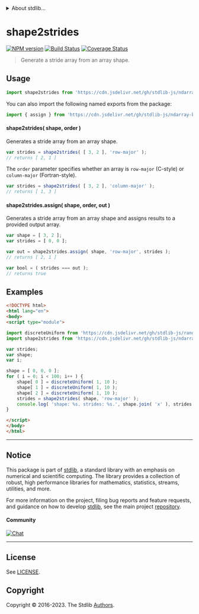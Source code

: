 <!--

@license Apache-2.0

Copyright (c) 2018 The Stdlib Authors.

Licensed under the Apache License, Version 2.0 (the "License");
you may not use this file except in compliance with the License.
You may obtain a copy of the License at

   http://www.apache.org/licenses/LICENSE-2.0

Unless required by applicable law or agreed to in writing, software
distributed under the License is distributed on an "AS IS" BASIS,
WITHOUT WARRANTIES OR CONDITIONS OF ANY KIND, either express or implied.
See the License for the specific language governing permissions and
limitations under the License.

-->


<details>
  <summary>
    About stdlib...
  </summary>
  <p>We believe in a future in which the web is a preferred environment for numerical computation. To help realize this future, we've built stdlib. stdlib is a standard library, with an emphasis on numerical and scientific computation, written in JavaScript (and C) for execution in browsers and in Node.js.</p>
  <p>The library is fully decomposable, being architected in such a way that you can swap out and mix and match APIs and functionality to cater to your exact preferences and use cases.</p>
  <p>When you use stdlib, you can be absolutely certain that you are using the most thorough, rigorous, well-written, studied, documented, tested, measured, and high-quality code out there.</p>
  <p>To join us in bringing numerical computing to the web, get started by checking us out on <a href="https://github.com/stdlib-js/stdlib">GitHub</a>, and please consider <a href="https://opencollective.com/stdlib">financially supporting stdlib</a>. We greatly appreciate your continued support!</p>
</details>

# shape2strides

[![NPM version][npm-image]][npm-url] [![Build Status][test-image]][test-url] [![Coverage Status][coverage-image]][coverage-url] <!-- [![dependencies][dependencies-image]][dependencies-url] -->

> Generate a stride array from an array shape.

<!-- Section to include introductory text. Make sure to keep an empty line after the intro `section` element and another before the `/section` close. -->

<section class="intro">

</section>

<!-- /.intro -->

<!-- Package usage documentation. -->



<section class="usage">

## Usage

```javascript
import shape2strides from 'https://cdn.jsdelivr.net/gh/stdlib-js/ndarray-base-shape2strides@v0.1.0-esm/index.mjs';
```

You can also import the following named exports from the package:

```javascript
import { assign } from 'https://cdn.jsdelivr.net/gh/stdlib-js/ndarray-base-shape2strides@v0.1.0-esm/index.mjs';
```

#### shape2strides( shape, order )

Generates a stride array from an array shape.

```javascript
var strides = shape2strides( [ 3, 2 ], 'row-major' );
// returns [ 2, 1 ]
```

The `order` parameter specifies whether an array is `row-major` (C-style) or `column-major` (Fortran-style).

```javascript
var strides = shape2strides( [ 3, 2 ], 'column-major' );
// returns [ 1, 3 ]
```

#### shape2strides.assign( shape, order, out )

Generates a stride array from an array shape and assigns results to a provided output array.

```javascript
var shape = [ 3, 2 ];
var strides = [ 0, 0 ];

var out = shape2strides.assign( shape, 'row-major', strides );
// returns [ 2, 1 ]

var bool = ( strides === out );
// returns true
```

</section>

<!-- /.usage -->

<!-- Package usage notes. Make sure to keep an empty line after the `section` element and another before the `/section` close. -->

<section class="notes">

</section>

<!-- /.notes -->

<!-- Package usage examples. -->

<section class="examples">

## Examples

<!-- eslint no-undef: "error" -->

```html
<!DOCTYPE html>
<html lang="en">
<body>
<script type="module">

import discreteUniform from 'https://cdn.jsdelivr.net/gh/stdlib-js/random-base-discrete-uniform@esm/index.mjs';
import shape2strides from 'https://cdn.jsdelivr.net/gh/stdlib-js/ndarray-base-shape2strides@v0.1.0-esm/index.mjs';

var strides;
var shape;
var i;

shape = [ 0, 0, 0 ];
for ( i = 0; i < 100; i++ ) {
    shape[ 0 ] = discreteUniform( 1, 10 );
    shape[ 1 ] = discreteUniform( 1, 10 );
    shape[ 2 ] = discreteUniform( 1, 10 );
    strides = shape2strides( shape, 'row-major' );
    console.log( 'shape: %s. strides: %s.', shape.join( 'x' ), strides.join( ', ' ) );
}

</script>
</body>
</html>
```

</section>

<!-- /.examples -->

<!-- C interface documentation. -->



<!-- Section to include cited references. If references are included, add a horizontal rule *before* the section. Make sure to keep an empty line after the `section` element and another before the `/section` close. -->

<section class="references">

</section>

<!-- /.references -->

<!-- Section for related `stdlib` packages. Do not manually edit this section, as it is automatically populated. -->

<section class="related">

</section>

<!-- /.related -->

<!-- Section for all links. Make sure to keep an empty line after the `section` element and another before the `/section` close. -->


<section class="main-repo" >

* * *

## Notice

This package is part of [stdlib][stdlib], a standard library with an emphasis on numerical and scientific computing. The library provides a collection of robust, high performance libraries for mathematics, statistics, streams, utilities, and more.

For more information on the project, filing bug reports and feature requests, and guidance on how to develop [stdlib][stdlib], see the main project [repository][stdlib].

#### Community

[![Chat][chat-image]][chat-url]

---

## License

See [LICENSE][stdlib-license].


## Copyright

Copyright &copy; 2016-2023. The Stdlib [Authors][stdlib-authors].

</section>

<!-- /.stdlib -->

<!-- Section for all links. Make sure to keep an empty line after the `section` element and another before the `/section` close. -->

<section class="links">

[npm-image]: http://img.shields.io/npm/v/@stdlib/ndarray-base-shape2strides.svg
[npm-url]: https://npmjs.org/package/@stdlib/ndarray-base-shape2strides

[test-image]: https://github.com/stdlib-js/ndarray-base-shape2strides/actions/workflows/test.yml/badge.svg?branch=v0.1.0
[test-url]: https://github.com/stdlib-js/ndarray-base-shape2strides/actions/workflows/test.yml?query=branch:v0.1.0

[coverage-image]: https://img.shields.io/codecov/c/github/stdlib-js/ndarray-base-shape2strides/main.svg
[coverage-url]: https://codecov.io/github/stdlib-js/ndarray-base-shape2strides?branch=main

<!--

[dependencies-image]: https://img.shields.io/david/stdlib-js/ndarray-base-shape2strides.svg
[dependencies-url]: https://david-dm.org/stdlib-js/ndarray-base-shape2strides/main

-->

[chat-image]: https://img.shields.io/gitter/room/stdlib-js/stdlib.svg
[chat-url]: https://app.gitter.im/#/room/#stdlib-js_stdlib:gitter.im

[stdlib]: https://github.com/stdlib-js/stdlib

[stdlib-authors]: https://github.com/stdlib-js/stdlib/graphs/contributors

[umd]: https://github.com/umdjs/umd
[es-module]: https://developer.mozilla.org/en-US/docs/Web/JavaScript/Guide/Modules

[deno-url]: https://github.com/stdlib-js/ndarray-base-shape2strides/tree/deno
[umd-url]: https://github.com/stdlib-js/ndarray-base-shape2strides/tree/umd
[esm-url]: https://github.com/stdlib-js/ndarray-base-shape2strides/tree/esm
[branches-url]: https://github.com/stdlib-js/ndarray-base-shape2strides/blob/main/branches.md

[stdlib-license]: https://raw.githubusercontent.com/stdlib-js/ndarray-base-shape2strides/main/LICENSE

</section>

<!-- /.links -->
